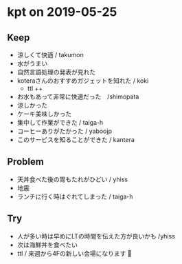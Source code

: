 # kpt on 2019-05-25

## Keep

- 涼しくて快適 / takumon
- 水がうまい
- 自然言語処理の発表が見れた
- koteraさんのおすすめガジェットを知れた / koki
    - ttl ++
- お水もあって非常に快適だった　/shimopata
- 涼しかった
- ケーキ美味しかった
- 集中して作業ができた / taiga-h
- コーヒーありがたかった /  yaboojp
- このサービスを知ることができた / kantera


## Problem
- 天丼食べた後の胃もたれがひどい / yhiss
- 地震
- ランチに行く時はぐれてしまった / taiga-h

## Try
- 人が多い時は早めにLTの時間を伝えた方が良いかも /yhiss
- 次は海鮮丼を食べたい
- ttl / 来週から4Fの新しい会場になります :raising_hand: 

